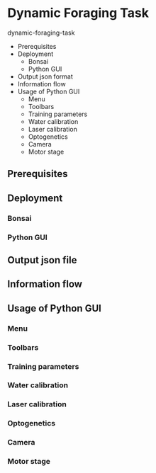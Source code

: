 # Dynamic Foraging Task
dynamic-foraging-task
- Prerequisites
- Deployment
  - Bonsai
  - Python GUI
- Output json format
- Information flow
- Usage of Python GUI
  - Menu
  - Toolbars
  - Training parameters
  - Water calibration
  - Laser calibration
  - Optogenetics
  - Camera
  - Motor stage

## Prerequisites
## Deployment
### Bonsai
### Python GUI
## Output json file
## Information flow
## Usage of Python GUI
### Menu
### Toolbars
### Training parameters
### Water calibration
### Laser calibration
### Optogenetics
### Camera
### Motor stage
